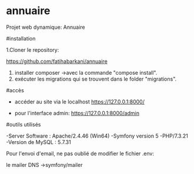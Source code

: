 # annuaire

Projet web dynamique: Annuaire

#installation

1.Cloner le repository:

https://github.com/fatihabarkani/annuaire

1. installer composer ->avec la commande "compose install".
2. exécuter les migrations qui se trouvent dans le folder "migrations".

#accès

- accéder au site via le localhost https://127.0.0.1:8000/

- pour l'interface admin: https://127.0.0.1:8000/admin

#outils utilisés

-Server Software : Apache/2.4.46 (Win64) 
-Symfony version 5
-PHP/7.3.21
-Version de MySQL : 5.7.31

Pour l'envoi d'email, ne pas oublié de modifier le fichier .env:

le mailer DNS ->symfony/mailer 

